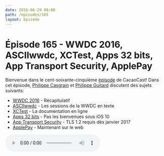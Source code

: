 ```yaml
---
date: 2016-06-29 00:00
path: /episodes/165
layout: Episode
---
```

# Épisode 165 - WWDC 2016, ASCIIwwdc, XCTest, Apps 32 bits, App Transport Security, ApplePay
<p>Bienvenue dans le cent-soixante-cinquième <a href="https://cacaocast.com/media/cacaocast_165.mp3" title="CacaoCast Episode 165">épisode</a> de CacaoCast! Dans cet épisode, <a href="http://www.twitter.com/philippec" title="Philippe Casgrain sur Twitter">Philippe Casgrain</a> et <a href="http://www.twitter.com/philippeguitard" title="Philippe Guitard sur Twitter">Philippe Guitard</a> discutent des sujets suivants:</p>
<ul><li><a href="https://developer.apple.com/wwdc/" title="WWDC 2016">WWDC 2016</a> - Récapitulatif</li>
<li><a href="http://asciiwwdc.com/" title="ASCIIwwdc">ASCIIwwdc</a> - Les sessions de la WWDC en texte</li>
<li><a href="https://developer.apple.com/reference/xctest" title="XCTest">XCTest</a> - La documentation en ligne</li>
<li><a href="http://appleinsider.com/articles/16/06/15/ios-10-warns-users-when-opening-legacy-apps-not-encoded-in-64-bit" title="Apps 32 bits">Apps 32 bits</a> - Pas les bienvenues sous iOS 10</li>
<li><a href="https://twitter.com/SteveStreza/status/742860019482365953" title="App Transport Security">App Transport Security</a> - TLS 1.2 requis dès janvier 2017</li>
<li><a href="https://developer.apple.com/apple-pay/" title="ApplePay">ApplePay</a> - Maintenant sur le web</li>
</ul>
<p><audio controls><source src="https://cacaocast.com/media/cacaocast_165.mp3" type="audio/mpeg"><source src="https://cacaocast.com/media/cacaocast_165.mp3" type="audio/mp4">Votre navigateur ne supporte pas l'élément audio / Your browser does not support the audio element.</audio></p>
